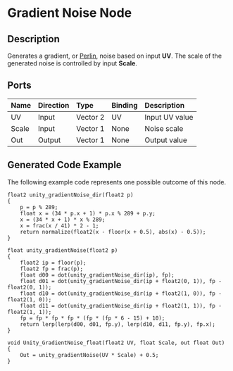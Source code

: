 # Gradient Noise Node

## Description

Generates a gradient, or [Perlin](https://en.wikipedia.org/wiki/Perlin_noise), noise based on input **UV**. The scale of the generated noise is controlled by input **Scale**.

## Ports

| Name        | Direction           | Type  | Binding | Description |
|:------------ |:-------------|:-----|:---|:---|
| UV      | Input | Vector 2 | UV | Input UV value |
| Scale      | Input | Vector 1 | None | Noise scale |
| Out | Output      |    Vector 1 | None | Output value |

## Generated Code Example

The following example code represents one possible outcome of this node.

```
float2 unity_gradientNoise_dir(float2 p)
{
    p = p % 289;
    float x = (34 * p.x + 1) * p.x % 289 + p.y;
    x = (34 * x + 1) * x % 289;
    x = frac(x / 41) * 2 - 1;
    return normalize(float2(x - floor(x + 0.5), abs(x) - 0.5));
}

float unity_gradientNoise(float2 p)
{
    float2 ip = floor(p);
    float2 fp = frac(p);
    float d00 = dot(unity_gradientNoise_dir(ip), fp);
    float d01 = dot(unity_gradientNoise_dir(ip + float2(0, 1)), fp - float2(0, 1));
    float d10 = dot(unity_gradientNoise_dir(ip + float2(1, 0)), fp - float2(1, 0));
    float d11 = dot(unity_gradientNoise_dir(ip + float2(1, 1)), fp - float2(1, 1));
    fp = fp * fp * fp * (fp * (fp * 6 - 15) + 10);
    return lerp(lerp(d00, d01, fp.y), lerp(d10, d11, fp.y), fp.x);
}

void Unity_GradientNoise_float(float2 UV, float Scale, out float Out)
{
    Out = unity_gradientNoise(UV * Scale) + 0.5;
}
```